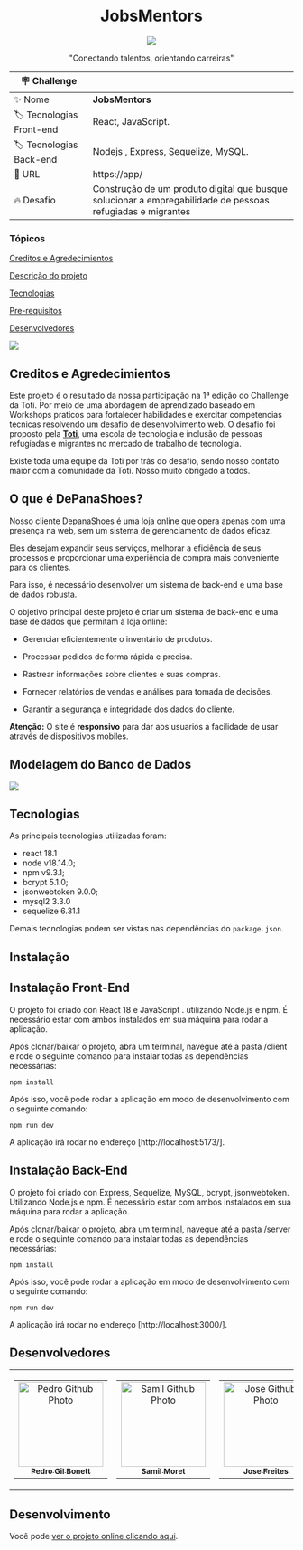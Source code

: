 <h1 align="center">
    <br>
    JobsMentors
</h1>

<p align="center">
<img src="http://img.shields.io/static/v1?label=STATUS&message=EM%20DESENVOLVIMENTO&color=GREEN&style=for-the-badge"/>
</p>
<p align="center">
"Conectando talentos, orientando carreiras"
</p> 

| :placard: Challenge |     |
| -------------  | --- |
| :sparkles: Nome        | **JobsMentors**
| :label: Tecnologias Front-end | React, JavaScript.
| :label: Tecnologias Back-end | Nodejs , Express, Sequelize, MySQL.
| :rocket: URL         | https://app/
| :fire: Desafio     | Construção de um produto digital que busque solucionar a empregabilidade de pessoas refugiadas e migrantes

<h3>Tópicos</h3>

<a href="#Cre">Creditos e Agredecimientos</a>

<a href="#Descrip">Descrição do projeto</a>

<a href="#Tec">Tecnologias</a>

<a href="#Pre">Pre-requisitos</a>

<a href="#Dev">Desenvolvedores</a>

![](https://github.com/gilbonett/server/assets/101142283/c2d2328e-76d2-4058-987d-e5f4d35c6a9e)

<h2 id= Cred> Creditos e Agredecimientos</h2>

Este projeto é o resultado da nossa participação na 1ª edição do Challenge da Toti. Por meio de uma abordagem de aprendizado baseado em Workshops praticos para fortalecer habilidades e exercitar competencias tecnicas resolvendo um desafio de desenvolvimento web.
O desafio foi proposto pela [**Toti**](https://totidiversidade.com.br/), uma escola de tecnologia e inclusão de pessoas refugiadas e migrantes no mercado de trabalho de tecnologia.

Existe toda uma equipe da Toti por trás do desafio, sendo nosso contato maior com a comunidade da Toti. Nosso muito obrigado a todos.

<h2 id= Descrip> O que é DePanaShoes?</h2>

Nosso cliente DepanaShoes é uma loja online que opera apenas com uma presença na web, sem um sistema de gerenciamento de dados eficaz. 

Eles desejam expandir seus serviços, melhorar a eficiência de seus processos e proporcionar uma experiência de compra mais conveniente para os clientes. 

Para isso, é necessário desenvolver um sistema de back-end e uma base de dados robusta.

O objetivo principal deste projeto é criar um sistema de back-end e uma base de dados que permitam à loja online:

- Gerenciar eficientemente o inventário de produtos.

- Processar pedidos de forma rápida e precisa.

- Rastrear informações sobre clientes e suas compras.

- Fornecer relatórios de vendas e análises para tomada de decisões.

- Garantir a segurança e integridade dos dados do cliente.


**Atenção:** O site é **responsivo** para dar aos usuarios a facilidade de usar através de dispositivos mobiles.

<h2 id= modelo> Modelagem do Banco de Dados</h2>

![](https://github.com/gilbonett/server/assets/101142283/d789e55b-fbc4-4ee6-8e3c-0ddd54b06f45)

<h2 id= Tec>Tecnologias</h2>

As principais tecnologias utilizadas foram:

- react 18.1
- node v18.14.0;
- npm v9.3.1;
- bcrypt 5.1.0;
- jsonwebtoken 9.0.0;
- mysql2 3.3.0
- sequelize 6.31.1

Demais tecnologias podem ser vistas nas dependências do `package.json`.

<h2 id= Pre>Instalação</h2>

## Instalação Front-End

O projeto foi criado con React 18 e JavaScript . utilizando Node.js e npm. É necessário estar com ambos instalados em sua máquina para rodar a aplicação.

Após clonar/baixar o projeto, abra um terminal, navegue até a pasta /client e rode o seguinte comando para instalar todas as dependências necessárias:

    npm install

Após isso, você pode rodar a aplicação em modo de desenvolvimento com o seguinte comando:

    npm run dev
A aplicação irá rodar no endereço [http://localhost:5173/].

## Instalação Back-End

O projeto foi criado con Express, Sequelize, MySQL, bcrypt, jsonwebtoken. Utilizando Node.js e npm. É necessário estar com ambos instalados em sua máquina para rodar a aplicação.

Após clonar/baixar o projeto, abra um terminal, navegue até a pasta /server e rode o seguinte comando para instalar todas as dependências necessárias:

    npm install

Após isso, você pode rodar a aplicação em modo de desenvolvimento com o seguinte comando:

    npm run dev
A aplicação irá rodar no endereço [http://localhost:3000/].

<h2 id= Dev>Desenvolvedores</h2>
<table>
  <tr>
    <td>
      <!-- Primeiro card -->
      <table>
        <tr>
          <td align="center">
            <a href="https://github.com/gilbonett">
              <img src="https://avatars.githubusercontent.com/u/101142283?s=400&u=65a54baa757bd9fd2fc3507447850d1f071002c5&v=4" width="150px;" alt="Pedro Github Photo"/>
            </a>
            <br>
            <a href="https://www.linkedin.com/in/gilbonett/">
              <sub>
                <b>Pedro Gil Bonett</b>
              </sub>
            </a>
          </td>
        </tr>
      </table>
    </td>
    <td>
      <!-- Segundo card -->
      <table>
        <tr>
          <td align="center">
            <a href="https://github.com/SamilMoret">
              <img src="https://avatars.githubusercontent.com/u/105180420?v=4" width="150px;" alt="Samil Github Photo"/>
            </a>
            <br>
            <a href="https://www.linkedin.com/in/samil-alberto-moret-cueche-86279a60/">
              <sub>
                <b>Samil Moret</b>
              </sub>
            </a>
          </td>
        </tr>
      </table>
    </td>
    <td>
      <!-- Terceiro card -->
      <table>
        <tr>
          <td align="center">
            <a href="https://github.com/JLbr2022">
              <img src="https://avatars.githubusercontent.com/u/102869871?v=4" width="150px;" alt="Jose Github Photo"/>
            </a>
            <br>
            <a href="https://www.linkedin.com/in/jlfreites/">
              <sub>
                <b>Jose Freites</b>
              </sub>
            </a>
          </td>
        </tr>
      </table>
    </td>
    <td>
      <!-- Quarto card -->
      <table>
        <tr>
          <td align="center">
            <a href="https://github.com/colmenareshr">
              <img src="https://avatars.githubusercontent.com/u/14103160?v=4" width="150px;" alt="Humberto Github Photo"/>
            </a>
            <br>
            <a href="https://www.linkedin.com/in/humbertocolmenares/">
              <sub>
                <b>Humberto Colmenares</b>
              </sub>
            </a>
          </td>
        </tr>
      </table>
    </td>
  </tr>
</table>




## Desenvolvimento

Você pode [ver o projeto online clicando aqui](https://.app/).
